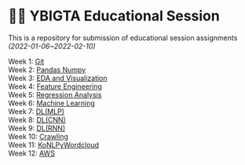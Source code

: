 # 👨‍🏫 YBIGTA Educational Session
This is a repository for submission of educational session assignments <br>
*(2022-01-06~2022-02-10)*

Week 1: [Git](https://github.com/ssokeem/ybigta_ps/tree/master/0111%20git) <br>
Week 2: [Pandas Numpy](https://github.com/ssokeem/ybigta_ps/tree/master/0113%20Pandas%20Numpy) <br>
Week 3: [EDA and Visualization](https://github.com/ssokeem/ybigta_ps/tree/master/0115%20EDA%20and%20Visualization) <br>
Week 4: [Feature Engineering](https://github.com/ssokeem/ybigta_ps/tree/master/0118%20FE) <br>
Week 5: [Regression Analysis](https://github.com/ssokeem/ybigta_ps/tree/master/0120%20Regression%20Analysis) <br>
Week 6: [Machine Learning](https://github.com/ssokeem/ybigta_ps/tree/master/0125%20ML) <br>
Week 7: [DL(MLP)](https://github.com/ssokeem/ybigta_ps/tree/master/0127%20DL(MLP)) <br>
Week 8: [DL(CNN)](https://github.com/ssokeem/ybigta_ps/tree/master/0129%20DL(CNN)) <br>
Week 9: [DL(RNN)](https://github.com/ssokeem/ybigta_ps/tree/master/0203%20DL(RNN)) <br>
Week 10: [Crawling](https://github.com/ssokeem/ybigta_ps/tree/master/0205%20Crawling) <br>
Week 11: [KoNLPyWordcloud](https://github.com/ssokeem/ybigta_ps/tree/master/0208%20KoNLPyWordcloud) <br>
Week 12: [AWS](https://github.com/ssokeem/ybigta_ps/tree/master/0210%20AWS) <br>

